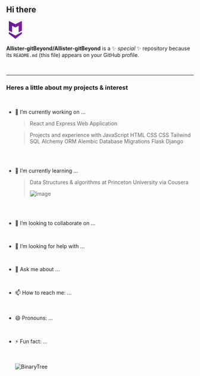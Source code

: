 ## Hi there   

![alt text](https://github.com/adam-p/markdown-here/raw/master/src/common/images/icon48.png "Logo Title Text 1")


**Allister-gitBeyond/Allister-gitBeyond** is a ✨ _special_ ✨ repository because its `README.md` (this file) appears on your GitHub profile.

<br>

______________________________________________________________________________________________________________________________________________

### Heres a little about my projects & interest

<br>

- 🔭 I’m currently working on ...

  > React and Express Web Application

  > Projects and experience with
    >     JavaScript
    >     HTML
    >     CSS
    >     CSS Tailwind 
    >     SQL Alchemy ORM 
    >     Alembic Database Migrations 
    >     Flask
    >     Django 

  <br><br>

- 🌱 I’m currently learning ...

  > Data Structures & algorithms at Princeton University via Cousera
  >
    >  ![image](https://i0.wp.com/bdtechtalks.com/wp-content/uploads/2022/12/binary-code.jpg?resize=679%2C420&ssl=1)
  
  <br><br>

  

- 👯 I’m looking to collaborate on ...

  <br>


- 🤔 I’m looking for help with ...

  <br>


- 💬 Ask me about ...

  <br>


- 📫 How to reach me: ...

  <br>
  

- 😄 Pronouns: ...

  <br>


- ⚡ Fun fact: ...


  <br>




  ![BinaryTree](https://github.com/lifeparticle/lifeparticle/blob/master/gh_social_light.png)



